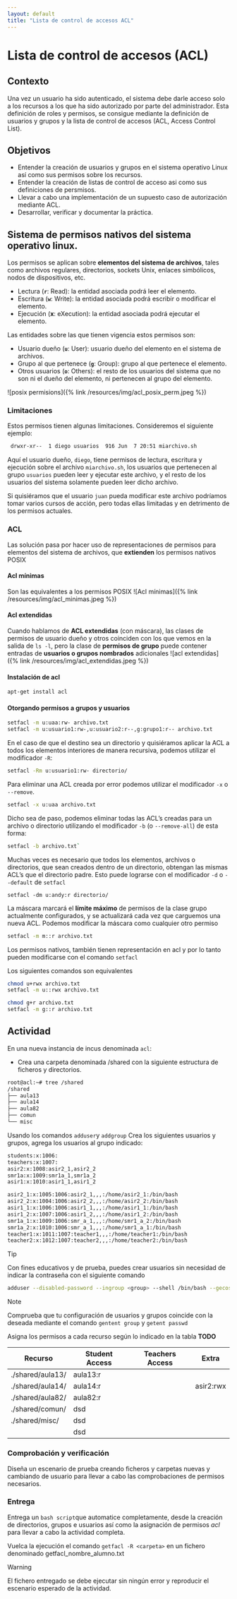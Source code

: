 ```yaml
---
layout: default
title: "Lista de control de accesos ACL"
---
```

# Lista de control de accesos (ACL)

## Contexto
Una vez un usuario ha sido autenticado, el sistema debe darle acceso solo a los recursos a los que ha sido autorizado por parte del administrador. Esta definición de roles y permisos, se consigue mediante la definición de usuarios y grupos y la lista de control de accesos (ACL, Access Control List).

## Objetivos
* Entender la creación de usuarios y grupos en el sistema operativo Linux así como sus permisos sobre los recursos.
* Entender la creación de listas de control de acceso asi como sus definiciones de persmisos.
* Llevar a cabo una implementación de un supuesto caso de autorización mediante ACL.
* Desarrollar, verificar y documentar la práctica.
  
## Sistema de permisos nativos del sistema operativo linux.

Los permisos se aplican sobre **elementos del sistema de archivos**, tales como archivos regulares, directorios, sockets Unix, enlaces simbólicos, nodos de dispositivos, etc.
* Lectura (**`r`**: Read): la entidad asociada podrá leer el elemento.
* Escritura (**`w`**: Write): la entidad asociada podrá escribir o modificar el elemento.
* Ejecución (**x**: eXecution): la entidad asociada podrá ejecutar el elemento.

Las entidades sobre las que tienen vigencia estos permisos son:

* Usuario dueño (**`u`**: User): usuario dueño del elemento en el sistema de archivos.
 * Grupo al que pertenece (**`g`**: Group): grupo al que pertenece el elemento.
* Otros usuarios (**`o`**: Others): el resto de los usuarios del sistema que no son ni el dueño del elemento, ni pertenecen al grupo del elemento.


![posix permisions]({% link /resources/img/acl_posix_perm.jpeg %})

### Limitaciones
Estos permisos tienen algunas limitaciones. Consideremos el siguiente ejemplo:
```bash
 drwxr-xr--  1 diego usuarios  916 Jun  7 20:51 miarchivo.sh
 ```
Aquí el usuario dueño, `diego`, tiene permisos de lectura, escritura y ejecución sobre el archivo `miarchivo.sh`, los usuarios que pertenecen al grupo `usuarios` pueden leer y ejecutar este archivo, y el resto de los usuarios del sistema solamente pueden leer dicho archivo.

Si quisiéramos que el usuario `juan` pueda modificar este archivo podríamos tomar varios cursos de acción, pero todas ellas limitadas y en detrimento de los permisos actuales.
### ACL 
Las solución pasa por hacer uso de representaciones de permisos para elementos del sistema de archivos, que **extienden** los permisos nativos POSIX

#### Acl mínimas
Son las equivalentes a los permisos POSIX
![Acl mínimas]({% link /resources/img/acl_minimas.jpeg %})

#### Acl extendidas
Cuando hablamos de **ACL extendidas** (con máscara), las clases de permisos de usuario dueño y otros coinciden con los que vemos en la salida de `ls -l`, pero la clase de **permisos de grupo** puede contener entradas de **usuarios o grupos nombrados** adicionales
![acl extendidas]({% link /resources/img/acl_extendidas.jpeg %})

#### Instalación de acl
```bash
apt-get install acl
```
#### Otorgando permisos a grupos y usuarios
```bash
setfacl -m u:uaa:rw- archivo.txt
setfacl -m u:usuario1:rw-,u:usuario2:r--,g:grupo1:r-- archivo.txt
```

En el caso de que el destino sea un directorio y quisiéramos aplicar la ACL a todos los elementos interiores de manera recursiva, podemos utilizar el modificador `-R`:
```bash
setfacl -Rm u:usuario1:rw- directorio/
```
Para eliminar una ACL creada por error podemos utilizar el modificador `-x` o `--remove`.
```bash
setfacl -x u:uaa archivo.txt
```
Dicho sea de paso, podemos eliminar todas las ACL’s creadas para un archivo o directorio utilizando el modificador `-b` (o `--remove-all`) de esta forma:
```bash
setfacl -b archivo.txt`
```

Muchas veces es necesario que todos los elementos, archivos o directorios, que sean creados dentro de un directorio, obtengan las mismas ACL’s que el directorio padre. Esto puede lograrse con el modificador `-d` o `--default` de `setfacl`
```
setfacl -dm u:andy:r directorio/
```
La máscara marcará el **límite máximo** de permisos de la clase grupo actualmente configurados, y se actualizará cada vez que carguemos una nueva ACL.
Podemos modificar la máscara como cualquier otro permiso
```bash
setfacl -m m::r archivo.txt
```

Los permisos nativos, también tienen representación en acl y por lo tanto pueden modificarse con el comando `setfacl`

Los siguientes comandos son equivalentes
```bash
chmod u+rwx archivo.txt
setfacl -m u::rwx archivo.txt
```

```bash
chmod g+r archivo.txt
setfacl -m g::r archivo.txt
```
## Actividad
En una nueva instancia de incus denominada `acl`:
* Crea una carpeta denominada /shared con la siguiente estructura de ficheros y directorios.
```bash
root@acl:~# tree /shared
/shared
├── aula13
├── aula14
├── aula82
├── comun
└── misc
```

Usando los comandos `adduser`y `addgroup`
Crea los siguientes usuarios y grupos, agrega los usuarios al grupo indicado:
```bash
students:x:1006:
teachers:x:1007:
asir2:x:1008:asir2_1,asir2_2
smr1a:x:1009:smr1a_1,smr1a_2
asir1:x:1010:asir1_1,asir1_2
```

```bash
asir2_1:x:1005:1006:asir2_1,,,:/home/asir2_1:/bin/bash
asir2_2:x:1004:1006:asir2_2,,,:/home/asir2_2:/bin/bash
asir1_1:x:1006:1006:asir1_1,,,:/home/asir1_1:/bin/bash
asir1_2:x:1007:1006:asir1_2,,,:/home/asir1_2:/bin/bash
smr1a_1:x:1009:1006:smr_a_1,,,:/home/smr1_a_2:/bin/bash
smr1a_2:x:1010:1006:smr_a_1,,,:/home/smr1_a_1:/bin/bash
teacher1:x:1011:1007:teacher1,,,:/home/teacher1:/bin/bash
teacher2:x:1012:1007:teacher2,,,:/home/teacher2:/bin/bash
```

>[!TIP]
> Con fines educativos y de prueba, puedes crear usuarios sin necesidad de indicar la contraseña con el siguiente comando
> ```bash
> adduser --disabled-password --ingroup <group> --shell /bin/bash --gecos "nombre" <username>
> ```

>[!NOTE]
> Comprueba que tu configuración de usuarios y grupos coincide con la deseada mediante el comando ```gentent group``` y ```getent passwd```
>

Asigna los permisos a cada recurso según lo indicado en la tabla
**TODO**

| Recurso          | Student Access | Teachers Access | Extra     |
| ---------------- | -------------- | --------------- | --------- |
| ./shared/aula13/ | aula13:r       |                 |           |
| ./shared/aula14/ | aula14:r       |                 | asir2:rwx |
| ./shared/aula82/ | aula82:r       |                 |           |
| ./shared/comun/  | dsd            |                 |           |
| ./shared/misc/   | dsd            |                 |           |
|                  | dsd            |                 |           |


### Comprobación y verificación
Diseña un escenario de prueba creando ficheros y carpetas nuevas y cambiando de usuario para llevar a cabo las comprobaciones de permisos necesarios.

### Entrega
Entrega un `bash script`que automatice completamente, desde la creación de directorios, grupos e usuarios así como la asignación de permisos *acl* para llevar a cabo la actividad completa.

Vuelca la ejecución el comando ```getfacl -R <carpeta>``` en un fichero denominado getfacl_nombre_alumno.txt

>[!WARNING]
> El fichero entregado se debe ejecutar sin ningún error y reproducir el escenario esperado de la actividad.

